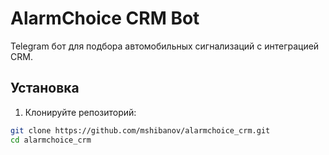 # AlarmChoice CRM Bot

Telegram бот для подбора автомобильных сигнализаций с интеграцией CRM.

## Установка

1. Клонируйте репозиторий:
```bash
git clone https://github.com/mshibanov/alarmchoice_crm.git
cd alarmchoice_crm